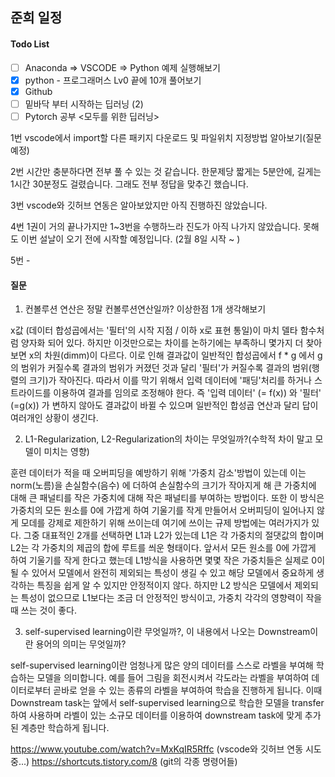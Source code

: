 ## 준희 일정

#### Todo List
- [ ] Anaconda => VSCODE => Python 예제 실행해보기
- [X] python - 프로그래머스 Lv0 끝에 10개 풀어보기
- [X] Github
- [ ] 밑바닥 부터 시작하는 딥러닝 (2)
- [ ] Pytorch 공부 <모두를 위한 딥러닝>

1번 vscode에서 import할 다른 패키지 다운로드 및 파일위치 지정방법 알아보기(질문 예정)

2번 시간만 충분하다면 전부 풀 수 있는 것 같습니다. 한문제당 짧게는 5분안에, 길게는 1시간 30분정도 걸렸습니다. 그래도 전부 정답을 맞추긴 했습니다.

3번 vscode와 깃허브 연동은 알아보았지만 아직 진행하진 않았습니다.

4번 1권이 거의 끝나가지만 1~3번을 수행하느라 진도가 아직 나가지 않았습니다. 못해도 이번 설날이 오기 전에 시작할 예정입니다. (2월 8일 시작 ~ )

5번 -


#### 질문
1) 컨볼루션 연산은 정말 컨볼루션연산일까? 이상한점 1개 생각해보기

x값 (데이터 합성곱에서는 '필터'의 시작 지점 / 이하 x로 표현 통일)이 마치 델타 함수처럼 양자화 되어 있다. 하지만 이것만으로는 차이를 논하기에는 부족하니 몇가지 더 찾아보면 x의 차원(dimm)이 다르다. 이로 인해 결과값이 일반적인 합성곱에서 f * g 에서 g의 범위가 커질수록 결과의 범위가 커졌던 것과 달리 '필터'가 커질수록 결과의 범위(행렬의 크기)가 작아진다. 따라서 이를 막기 위해서 입력 데이터에 '패딩'처리를 하거나 스트라이드를 이용하여 결과를 임의로 조정해야 한다. 즉 '입력 데이터' (= f(x)) 와 '필터' (=g(x)) 가 변하지 않아도 결과값이 바뀔 수 있으며 일반적인 합성곱 연산과 달리 답이 여러개인 상황이 생긴다.

2) L1-Regularization, L2-Regularization의 차이는 무엇일까?(수학적 차이 말고 모델이 미치는 영향)

훈련 데이터가 적을 때 오버피딩을 예방하기 위해 '가중치 감소'방법이 있는데 이는 norm(노름)을 손실함수(음수) 에 더하여 손실함수의 크기가 작아지게 해 큰 가중치에 대해 큰 패널티를 작은 가중치에 대해 작은 패널티를 부여하는 방법이다. 또한 이 방식은 가중치의 모든 원소를 0에 가깝게 하여 기울기를 작게 만들어서 오버피딩이 일어나지 않게 모데를 강제로 제한하기 위해 쓰이는데 여기에 쓰이는 규제 방법에는 여러가지가 있다. 그중 대표적인 2개를 선택하면 L1과 L2가 있는데 L1은 각 가중치의 절댓값의 합이며 L2는 각 가중치의 제곱의 합에 루트를 씌운 형태이다. 앞서서 모든 원소를 0에 가깝게 하여 기울기를 작게 한다고 했는데 L1방식을 사용하면 몇몇 작은 가중치들은 실제로 0이 될 수 있어서 모델에서 완전히 제외되는 특성이 생길 수 있고 해당 모델에서 중요하게 생각하는 특징을 쉽게 알 수 있지만 안정적이지 않다. 하지만 L2 방식은 모델에서 제외되는 특성이 없으므로 L1보다는 조금 더 안정적인 방식이고, 가중치 각각의 영향력이 작을 때 쓰는 것이 좋다.

3) self-supervised learning이란 무엇일까?, 이 내용에서 나오는 Downstream이란 용어의 의미는 무엇일까?

self-supervised learning이란 엄청나게 많은 양의 데이터를 스스로 라벨을 부여해 학습하는 모델을 의미합니다. 예를 들어 그림을 회전시켜서 각도라는 라벨을 부여하여 데이터로부터 곧바로 얻을 수 있는 종류의 라벨을 부여하여 학습을 진행하게 됩니다. 이때 Downstream task는 앞에서 self-supervised learning으로 학습한 모델을 transfer하여 사용하며 라벨이 있는 소규모 데이터를 이용하여 downstream task에 맞게 추가된 계층만 학습하게 됩니다.


https://www.youtube.com/watch?v=MxKqIR5Rffc  (vscode와 깃허브 연동 시도중...)
https://shortcuts.tistory.com/8              (git의 각종 명령어들)

